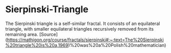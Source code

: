 # Sierpinski-Triangle
The Sierpinski triangle is a self-similar fractal. It consists of an equilateral triangle, with smaller equilateral triangles recursively removed from its remaining area. [Source] (https://mathigon.org/course/fractals/sierpinski#:~:text=The%20Sierpinski%20triangle%20is%20a,1969)%20was%20a%20Polish%20mathematician)

